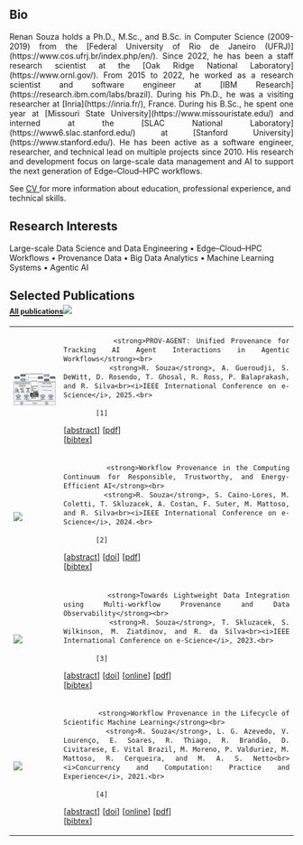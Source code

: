 ## <i class="fa fa-chevron-right"></i> Bio

<p style="text-align: justify;">
     Renan Souza holds a Ph.D., M.Sc., and B.Sc. in Computer Science (2009-2019) from the [Federal University of Rio de Janeiro (UFRJ)](https://www.cos.ufrj.br/index.php/en/). Since 2022, he has been a staff research scientist at the [Oak Ridge National Laboratory](https://www.ornl.gov/). From 2015 to 2022, he worked as a research scientist and software engineer at [IBM Research](https://research.ibm.com/labs/brazil). During his Ph.D., he was a visiting researcher at [Inria](https://inria.fr/), France. During his B.Sc., he spent one year at [Missouri State University](https://www.missouristate.edu/) and interned at the [SLAC National Laboratory](https://www6.slac.stanford.edu/) at [Stanford University](https://www.stanford.edu/). He has been active as a software engineer, researcher, and technical lead on multiple projects since 2010. His research and development focus on large-scale data management and AI to support the next generation of Edge–Cloud–HPC workflows. 
</p>


See 
<a href="/cv" target='_blank' class="fa fa-download">
    CV
</a>
for more information about education, professional experience, and technical skills.


## <i class="fa fa-chevron-right"></i> Research Interests

<p style="text-align: justfy">
        Large-scale Data Science and Data Engineering &bull; 
        Edge–Cloud–HPC Workflows &bull; 
        Provenance Data &bull; 
        Big Data Analytics &bull; 
        Machine Learning Systems &bull; 
        Agentic AI 
</p>


<h2><i class="fa fa-chevron-right"></i> Selected Publications <a href="/publications">
<br/>
<span style="font-size: 60%"><strong>All publications</strong></span><img src="/images/external-link.png" style="border: 0; width: 0.7em;" /></a></h2>




<table class="table table-hover">

<tr>
<td class="col-md-3 hidden-xs hidden-sm" style="vertical-align: middle;"><img src="images/publications/souza_prov_agent_2025.png" style="border:0"/></td>
<td style="vertical-align: middle; text-align: justify;">
    
            <strong>PROV-AGENT: Unified Provenance for Tracking AI Agent Interactions in Agentic Workflows</strong><br>
            <strong>R. Souza</strong>, A. Gueroudji, S. DeWitt, D. Rosendo, T. Ghosal, R. Ross, P. Balaprakash, and R. Silva<br><i>IEEE International Conference on e-Science</i>, 2025.<br>
            
            [1] 
[<a href='javascript: none'
    onclick='$("#abs_souza_prov_agent_2025").toggle()'>abstract</a>] [<a href='https://arxiv.org/pdf/2508.02866' target='_blank'>pdf</a>]  
            [<a href='javascript: none'
            onclick='$("#bib_souza_prov_agent_2025").toggle()'>bibtex</a>]<br>
            
<div id="abs_souza_prov_agent_2025" style="text-align: justify; display: none" markdown="1">
<strong>Abstract. </strong>Large Language Models (LLMs) and other foundation models are increasingly used as the core of AI agents. In agentic workflows, these agents plan tasks, interact with humans and peers, and influence scientific outcomes across federated and heterogeneous environments. However, agents can hallucinate or reason incorrectly, propagating errors when one agent's output becomes another's input. Thus, assuring that agents' actions are transparent, traceable, reproducible, and reliable is critical to assess hallucination risks and mitigate their workflow impacts. While provenance techniques have long supported these principles, existing methods fail to capture and relate agent-centric metadata such as prompts, responses, and decisions with the broader workflow context and downstream outcomes. In this paper, we introduce PROV-AGENT, a provenance model that extends W3C PROV and leverages the Model Context Protocol (MCP) and data observability to integrate agent interactions into end-to-end workflow provenance. Our contributions include: (1) a provenance model tailored for agentic workflows, (2) a near real-time, open-source system for capturing agentic provenance, and (3) a cross-facility evaluation spanning edge, cloud, and HPC environments, demonstrating support for critical provenance queries and agent reliability analysis.<br/><strong>Keywords: </strong> Artificial Intelligence, Provenance, Machine Learning, AI workflows, ML workflows, Responsible AI, Trustworthy AI, Reproducibility, AI Lifecycle, Energy-efficient AI
</div>

            
<div id="bib_souza_prov_agent_2025" style="display: none; background-color: #eee; font-family:Courier; font-size: 0.8em; text-align: justify; border-color: gray; border: 1px solid lightgray;">
@inproceedings&#123;souza_prov_agent_2025,<br/>&nbsp;&nbsp;abstract = &#123;Large Language Models (LLMs) and other foundation models are increasingly used as the core of AI agents. In agentic workflows, these agents plan tasks, interact with humans and peers, and influence scientific outcomes across federated and heterogeneous environments. However, agents can hallucinate or reason incorrectly, propagating errors when one agent's output becomes another's input. Thus, assuring that agents' actions are transparent, traceable, reproducible, and reliable is critical to assess hallucination risks and mitigate their workflow impacts. While provenance techniques have long supported these principles, existing methods fail to capture and relate agent-centric metadata such as prompts, responses, and decisions with the broader workflow context and downstream outcomes. In this paper, we introduce PROV-AGENT, a provenance model that extends W3C PROV and leverages the Model Context Protocol (MCP) and data observability to integrate agent interactions into end-to-end workflow provenance. Our contributions include: (1) a provenance model tailored for agentic workflows, (2) a near real-time, open-source system for capturing agentic provenance, and (3) a cross-facility evaluation spanning edge, cloud, and HPC environments, demonstrating support for critical provenance queries and agent reliability analysis.&#125;,<br/>&nbsp;&nbsp;author = &#123;Renan Souza and Amal Gueroudji and Stephen DeWitt and Daniel Rosendo and Tirthankar Ghosal and Robert Ross and Prasanna Balaprakash and Rafael Ferreira da Silva&#125;,<br/>&nbsp;&nbsp;booktitle = &#123;IEEE International Conference on e-Science&#125;,<br/>&nbsp;&nbsp;keyword = &#123;Artificial Intelligence, Provenance, Machine Learning, AI workflows, ML workflows, Responsible AI, Trustworthy AI, Reproducibility, AI Lifecycle, Energy-efficient AI&#125;,<br/>&nbsp;&nbsp;location = &#123;Chicago, U.S.A.&#125;,<br/>&nbsp;&nbsp;pdf = &#123;https://arxiv.org/pdf/2508.02866&#125;,<br/>&nbsp;&nbsp;publisher = &#123;IEEE&#125;,<br/>&nbsp;&nbsp;title = &#123;PROV-AGENT: Unified Provenance for Tracking &#123;AI&#125; Agent Interactions in Agentic Workflows&#125;,<br/>&nbsp;&nbsp;year = &#123;2025&#125;<br/>&#125;<br/><br/>
</div>

        
</td>
</tr>


<tr>
<td class="col-md-3 hidden-xs hidden-sm" style="vertical-align: middle;"><a href='https://doi.org/https://doi.org/10.1109/e-Science62913.2024.10678731' target='_blank'><img src="images/publications/souza_rtai_2024.png" style="border:0"/></a> </td>
<td style="vertical-align: middle; text-align: justify;">
    
            <strong>Workflow Provenance in the Computing Continuum for Responsible, Trustworthy, and Energy-Efficient AI</strong><br>
            <strong>R. Souza</strong>, S. Caino-Lores, M. Coletti, T. Skluzacek, A. Costan, F. Suter, M. Mattoso, and R. Silva<br><i>IEEE International Conference on e-Science</i>, 2024.<br>
            
            [2] 
[<a href='javascript: none'
    onclick='$("#abs_souza_rtai_2024").toggle()'>abstract</a>] [<a href='https://doi.org/https://doi.org/10.1109/e-Science62913.2024.10678731' target='_blank'>doi</a>]  [<a href='https://hal.science/hal-04902079v1/document' target='_blank'>pdf</a>]  
            [<a href='javascript: none'
            onclick='$("#bib_souza_rtai_2024").toggle()'>bibtex</a>]<br>
            
<div id="abs_souza_rtai_2024" style="text-align: justify; display: none" markdown="1">
<strong>Abstract. </strong>As Artificial Intelligence (AI) becomes more pervasive in our society, it is crucial to develop, deploy, and assess Responsible and Trustworthy AI (RTAI) models, i.e., those that consider not only accuracy but also other aspects, such as explainability, fairness, and energy efficiency. Workflow provenance data have historically enabled critical capabilities towards RTAI. Provenance data derivation paths contribute to responsible workflows through transparency in tracking artifacts and resource consumption. Provenance data are well-known for their trustworthiness, helping explainability, reproducibility, and accountability. However, there are complex challenges to achieving RTAI, which are further complicated by the heterogeneous infrastructure in the computing continuum (Edge-Cloud-HPC) used to develop and deploy models. As a result, a significant research and development gap remains between workflow provenance data management and RTAI. In this paper, we present a vision of the pivotal role of workflow provenance in supporting RTAI and discuss related challenges. We present a schematic view of the relationship between RTAI and provenance, and highlight open research directions.<br/><strong>Keywords: </strong> Artificial Intelligence, Provenance, Machine Learning, AI workflows, ML workflows, Responsible AI, Trustworthy AI, Reproducibility, AI Lifecycle, Energy-efficient AI
</div>

            
<div id="bib_souza_rtai_2024" style="display: none; background-color: #eee; font-family:Courier; font-size: 0.8em; text-align: justify; border-color: gray; border: 1px solid lightgray;">
@inproceedings&#123;souza_rtai_2024,<br/>&nbsp;&nbsp;abstract = &#123;As Artificial Intelligence (AI) becomes more pervasive in our society, it is crucial to develop, deploy, and assess Responsible and Trustworthy AI (RTAI) models, i.e., those that consider not only accuracy but also other aspects, such as explainability, fairness, and energy efficiency. Workflow provenance data have historically enabled critical capabilities towards RTAI. Provenance data derivation paths contribute to responsible workflows through transparency in tracking artifacts and resource consumption. Provenance data are well-known for their trustworthiness, helping explainability, reproducibility, and accountability. However, there are complex challenges to achieving RTAI, which are further complicated by the heterogeneous infrastructure in the computing continuum (Edge-Cloud-HPC) used to develop and deploy models. As a result, a significant research and development gap remains between workflow provenance data management and RTAI. In this paper, we present a vision of the pivotal role of workflow provenance in supporting RTAI and discuss related challenges. We present a schematic view of the relationship between RTAI and provenance, and highlight open research directions.&#125;,<br/>&nbsp;&nbsp;author = &#123;Renan Souza and Silvina Caino-Lores and Mark Coletti and Tyler J. Skluzacek and Alexandru Costan and Frederic Suter and Marta Mattoso and Rafael Ferreira da Silva&#125;,<br/>&nbsp;&nbsp;booktitle = &#123;IEEE International Conference on e-Science&#125;,<br/>&nbsp;&nbsp;doi = &#123;https://doi.org/10.1109/e-Science62913.2024.10678731&#125;,<br/>&nbsp;&nbsp;keyword = &#123;Artificial Intelligence, Provenance, Machine Learning, AI workflows, ML workflows, Responsible AI, Trustworthy AI, Reproducibility, AI Lifecycle, Energy-efficient AI&#125;,<br/>&nbsp;&nbsp;location = &#123;Osaka, Japan&#125;,<br/>&nbsp;&nbsp;pdf = &#123;https://hal.science/hal-04902079v1/document&#125;,<br/>&nbsp;&nbsp;publisher = &#123;IEEE&#125;,<br/>&nbsp;&nbsp;title = &#123;Workflow Provenance in the Computing Continuum for Responsible, Trustworthy, and Energy-Efficient &#123;AI&#125;&#125;,<br/>&nbsp;&nbsp;year = &#123;2024&#125;<br/>&#125;<br/><br/>
</div>

        
</td>
</tr>


<tr>
<td class="col-md-3 hidden-xs hidden-sm" style="vertical-align: middle;"><a href='https://doi.org/10.1109/e-Science58273.2023.10254822' target='_blank'><img src="images/publications/souza2023towards.png" style="border:0"/></a> </td>
<td style="vertical-align: middle; text-align: justify;">
    
            <strong>Towards Lightweight Data Integration using Multi-workflow Provenance and Data Observability</strong><br>
            <strong>R. Souza</strong>, T. Skluzacek, S. Wilkinson, M. Ziatdinov, and R. da Silva<br><i>IEEE International Conference on e-Science</i>, 2023.<br>
            
            [3] 
[<a href='javascript: none'
    onclick='$("#abs_souza2023towards").toggle()'>abstract</a>] [<a href='https://doi.org/10.1109/e-Science58273.2023.10254822' target='_blank'>doi</a>]  [<a href='https://doi.org/10.1109/e-Science58273.2023.10254822' target='_blank'>online</a>]  [<a href='https://arxiv.org/pdf/2308.09004.pdf' target='_blank'>pdf</a>]  
            [<a href='javascript: none'
            onclick='$("#bib_souza2023towards").toggle()'>bibtex</a>]<br>
            
<div id="abs_souza2023towards" style="text-align: justify; display: none" markdown="1">
<strong>Abstract. </strong>Modern large-scale scientific discovery requires multidisciplinary collaboration across diverse computing facilities, including High Performance Computing (HPC) machines and the Edge-to-Cloud continuum. Integrated data analysis plays a crucial role in scientific discovery, especially in the current AI era, by enabling Responsible AI development, FAIR, Reproducibility, and User Steering. However, the heterogeneous nature of science poses challenges such as dealing with multiple supporting tools, cross-facility environments, and efficient HPC execution. Building on data observability, adapter system design, and provenance, we propose MIDA: an approach for lightweight runtime Multi-workflow Integrated Data Analysis. MIDA defines data observability strategies and adaptability methods for various parallel systems and machine learning tools. With observability, it intercepts the dataflows in the background without requiring instrumentation while integrating domain, provenance, and telemetry data at runtime into a unified database ready for user steering queries. We conduct experiments showing end-to-end multi-workflow analysis integrating data from Dask and MLFlow in a real distributed deep learning use case for materials science that runs on multiple environments with up to 276 GPUs in parallel. We show near-zero overhead running up to 100,000 tasks on 1,680 CPU cores on the Summit supercomputer.
</div>

            
<div id="bib_souza2023towards" style="display: none; background-color: #eee; font-family:Courier; font-size: 0.8em; text-align: justify; border-color: gray; border: 1px solid lightgray;">
@inproceedings&#123;souza2023towards,<br/>&nbsp;&nbsp;abstract = &#123;Modern large-scale scientific discovery requires multidisciplinary collaboration across diverse computing facilities, including High Performance Computing (HPC) machines and the Edge-to-Cloud continuum. Integrated data analysis plays a crucial role in scientific discovery, especially in the current AI era, by enabling Responsible AI development, FAIR, Reproducibility, and User Steering. However, the heterogeneous nature of science poses challenges such as dealing with multiple supporting tools, cross-facility environments, and efficient HPC execution. Building on data observability, adapter system design, and provenance, we propose MIDA: an approach for lightweight runtime Multi-workflow Integrated Data Analysis. MIDA defines data observability strategies and adaptability methods for various parallel systems and machine learning tools. With observability, it intercepts the dataflows in the background without requiring instrumentation while integrating domain, provenance, and telemetry data at runtime into a unified database ready for user steering queries. We conduct experiments showing end-to-end multi-workflow analysis integrating data from Dask and MLFlow in a real distributed deep learning use case for materials science that runs on multiple environments with up to 276 GPUs in parallel. We show near-zero overhead running up to 100,000 tasks on 1,680 CPU cores on the Summit supercomputer.&#125;,<br/>&nbsp;&nbsp;author = &#123;Souza, Renan and Skluzacek, Tyler J and Wilkinson, Sean R and Ziatdinov, Maxim and da Silva, Rafael Ferreira&#125;,<br/>&nbsp;&nbsp;booktitle = &#123;IEEE International Conference on e-Science&#125;,<br/>&nbsp;&nbsp;doi = &#123;10.1109/e-Science58273.2023.10254822&#125;,<br/>&nbsp;&nbsp;link = &#123;https://doi.org/10.1109/e-Science58273.2023.10254822&#125;,<br/>&nbsp;&nbsp;pdf = &#123;https://arxiv.org/pdf/2308.09004.pdf&#125;,<br/>&nbsp;&nbsp;title = &#123;Towards Lightweight Data Integration using Multi-workflow Provenance and Data Observability&#125;,<br/>&nbsp;&nbsp;year = &#123;2023&#125;<br/>&#125;<br/><br/>
</div>

        
</td>
</tr>


<tr>
<td class="col-md-3 hidden-xs hidden-sm" style="vertical-align: middle;"><a href='https://doi.org/10.1002/cpe.6544' target='_blank'><img src="images/publications/asouza2020workflow.png" style="border:0"/></a> </td>
<td style="vertical-align: middle; text-align: justify;">
    
            <strong>Workflow Provenance in the Lifecycle of Scientific Machine Learning</strong><br>
            <strong>R. Souza</strong>, L. G. Azevedo, V. Lourenço, E. Soares, R. Thiago, R. Brandão, D. Civitarese, E. Vital Brazil, M. Moreno, P. Valduriez, M. Mattoso, R. Cerqueira, and M. A. S. Netto<br><i>Concurrency and Computation: Practice and Experience</i>, 2021.<br>
            
            [4] 
[<a href='javascript: none'
    onclick='$("#abs_asouza2020workflow").toggle()'>abstract</a>] [<a href='https://doi.org/10.1002/cpe.6544' target='_blank'>doi</a>]  [<a href='https://doi.org/10.1002/cpe.6544' target='_blank'>online</a>]  [<a href='https://arxiv.org/pdf/2010.00330.pdf' target='_blank'>pdf</a>]  
            [<a href='javascript: none'
            onclick='$("#bib_asouza2020workflow").toggle()'>bibtex</a>]<br>
            
<div id="abs_asouza2020workflow" style="text-align: justify; display: none" markdown="1">
<strong>Abstract. </strong>Machine Learning (ML) has already fundamentally changed several businesses. More recently, it has also been profoundly impacting the computational science and engineering domains, like geoscience, climate science, and health science. In these domains, users need to perform comprehensive data analyses combining scientific data and ML models to provide for critical requirements, such as reproducibility, model explainability, and experiment data understanding.  However, scientific ML is multidisciplinary, heterogeneous, and affected by the physical constraints of the domain, making such analyses even more challenging. In this work, we leverage workflow provenance techniques to build a holistic view to support the lifecycle of scientific ML.
We contribute with (i) characterization of the lifecycle and taxonomy for data analyses; (ii) design principles to build this view, with a W3C PROV compliant data representation and a reference system architecture; and (iii) lessons learned after an evaluation in an Oil & Gas case using an HPC cluster with 393 nodes and 946 GPUs.
The experiments show that the principles enable queries that integrate domain semantics with ML models while keeping low overhead (<1%), high scalability, and an order of magnitude of query acceleration under certain workloads against without our representation.
</div>

            
<div id="bib_asouza2020workflow" style="display: none; background-color: #eee; font-family:Courier; font-size: 0.8em; text-align: justify; border-color: gray; border: 1px solid lightgray;">
@article&#123;asouza2020workflow,<br/>&nbsp;&nbsp;abstract = &#123;Machine Learning (ML) has already fundamentally changed several businesses. More recently, it has also been profoundly impacting the computational science and engineering domains, like geoscience, climate science, and health science. In these domains, users need to perform comprehensive data analyses combining scientific data and ML models to provide for critical requirements, such as reproducibility, model explainability, and experiment data understanding.  However, scientific ML is multidisciplinary, heterogeneous, and affected by the physical constraints of the domain, making such analyses even more challenging. In this work, we leverage workflow provenance techniques to build a holistic view to support the lifecycle of scientific ML.<br/>We contribute with (i) characterization of the lifecycle and taxonomy for data analyses; (ii) design principles to build this view, with a W3C PROV compliant data representation and a reference system architecture; and (iii) lessons learned after an evaluation in an Oil \& Gas case using an HPC cluster with 393 nodes and 946 GPUs.<br/>The experiments show that the principles enable queries that integrate domain semantics with ML models while keeping low overhead (<1\%), high scalability, and an order of magnitude of query acceleration under certain workloads against without our representation.&#125;,<br/>&nbsp;&nbsp;author = &#123;Souza, Renan and G. Azevedo, Leonardo and Lourenço, Vítor and Soares, Elton and Thiago, Raphael and Brandão, Rafael and Civitarese, Daniel and Vital Brazil, Emilio and Moreno, Marcio and Valduriez, Patrick and Mattoso, Marta and Cerqueira, Renato and A. S. Netto, Marco&#125;,<br/>&nbsp;&nbsp;doi = &#123;10.1002/cpe.6544&#125;,<br/>&nbsp;&nbsp;journal = &#123;Concurrency and Computation: Practice and Experience&#125;,<br/>&nbsp;&nbsp;link = &#123;https://doi.org/10.1002/cpe.6544&#125;,<br/>&nbsp;&nbsp;pages = &#123;1--21&#125;,<br/>&nbsp;&nbsp;pdf = &#123;https://arxiv.org/pdf/2010.00330.pdf&#125;,<br/>&nbsp;&nbsp;title = &#123;Workflow Provenance in the Lifecycle of Scientific Machine Learning&#125;,<br/>&nbsp;&nbsp;volume = &#123;e6544&#125;,<br/>&nbsp;&nbsp;year = &#123;2021&#125;<br/>&#125;<br/><br/>
</div>

        
</td>
</tr>


</table>
